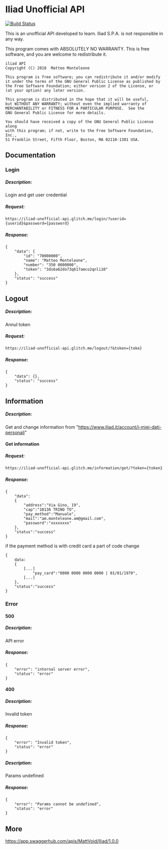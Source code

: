 # Iliad Unofficial API
[![Build Status](https://travis-ci.org/MattVoid/Iliad-Unofficial-API.svg?branch=master)](https://travis-ci.org/MattVoid/Iliad-Unofficial-API)

This is an unofficial API developed to learn. Iliad S.P.A. is not responsible in any way.

This program comes with ABSOLUTELY NO WARRANTY. This is free software, and you are welcome to redistribute it.

```
iliad API
Copyright (C) 2018  Matteo Monteleone

This program is free software; you can redistribute it and/or modify
it under the terms of the GNU General Public License as published by
the Free Software Foundation; either version 2 of the License, or
(at your option) any later version.

This program is distributed in the hope that it will be useful,
but WITHOUT ANY WARRANTY; without even the implied warranty of
MERCHANTABILITY or FITNESS FOR A PARTICULAR PURPOSE.  See the
GNU General Public License for more details.

You should have received a copy of the GNU General Public License along
with this program; if not, write to the Free Software Foundation, Inc.,
51 Franklin Street, Fifth Floor, Boston, MA 02110-1301 USA.
```
## Documentation

### Login

##### Description:

Login and get user credential

##### Request:

```
https://iliad-unofficial-api.glitch.me/login/?userid={userid}&password={password}
```

##### Response:

```
{
    "data": {
        "id": "70000000",
        "name": "Matteo Monteleone",
        "number": "350 0000000",
        "token": "3ds6a62do73q617amco2qnli10"
    },
    "status": "success"
}
```

## Logout

##### Description:

Annul token

##### Request:

```
https://iliad-unofficial-api.glitch.me/logout/?&token={toke}
```

##### Response:

```
{
    "data": {},
    "status": "success"
}
```

## Information

##### Description:

Get and change information from "https://www.iliad.it/account/i-miei-dati-personali"

#### Get information

##### Request:

```
https://iliad-unofficial-api.glitch.me/information/get/?token={token}
```
##### Response:

```
{
    "data":
    {
        "address":"Via Gino, 19",
        "cap":"10136 TRINO TO",
        "pay_method":"Manuale",
        "mail":"am.monteleone.am@gmail.com",
        "password":"xxxxxxxx"
    },
    "status":"success"
}
```
if the payment method is with credit card a part of code change
```
{
    data:
    {
        [...]
            "pay_card":"0000 0000 0000 0000 | 01/01/1970",
        [...]
    },
    "status":"success"
}
```

### Error

#### 500

##### Description:

API error

##### Response:

```
{
    "error": "internal server error",
    "status": "error"
}
```

#### 400

##### Description:

Invalid token

##### Response:

```
{
    "error": "Invalid token",
    "status": "error"
}
```

##### Description:

Params undefined

##### Response:

```
{
    "error": "Params cannot be undefined",
    "status": "error"
}
```

## More

https://app.swaggerhub.com/apis/MattVoid/Iliad/1.0.0
